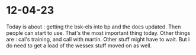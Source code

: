 # 12-04-23

Today is about : getting the bsk-els into bp and the docs updated. Then people can start to use. That's the most important thing today.
Other things are : cal's training, and call with martin. Other stuff might have to wait. But i do  need to get a load of the wessex stuff moved on as well.

